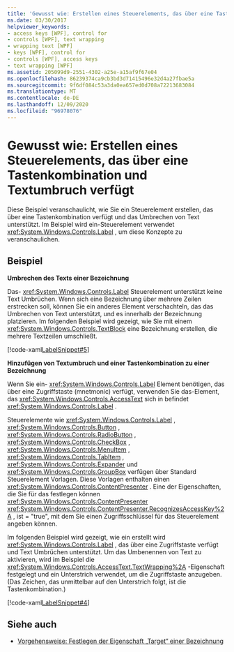 ```yaml
---
title: 'Gewusst wie: Erstellen eines Steuerelements, das über eine Tastenkombination und Textumbruch verfügt'
ms.date: 03/30/2017
helpviewer_keywords:
- access keys [WPF], control for
- controls [WPF], text wrapping
- wrapping text [WPF]
- keys [WPF], control for
- controls [WPF], access keys
- text wrapping [WPF]
ms.assetid: 205099d9-2551-4302-a25e-a15af9f67e04
ms.openlocfilehash: 86239374ca9cb3bd3d71415496e32d4a27fbae5a
ms.sourcegitcommit: 9f6df084c53a3da0ea657ed0d708a72213683084
ms.translationtype: MT
ms.contentlocale: de-DE
ms.lasthandoff: 12/09/2020
ms.locfileid: "96978076"
---
```

# <a name="how-to-create-a-control-that-has-an-access-key-and-text-wrapping"></a>Gewusst wie: Erstellen eines Steuerelements, das über eine Tastenkombination und Textumbruch verfügt

Diese Beispiel veranschaulicht, wie Sie ein Steuerelement erstellen, das über eine Tastenkombination verfügt und das Umbrechen von Text unterstützt. Im Beispiel wird ein-Steuerelement verwendet <xref:System.Windows.Controls.Label> , um diese Konzepte zu veranschaulichen.  
  
## <a name="example"></a>Beispiel  

 **Umbrechen des Texts einer Bezeichnung**  
  
 Das- <xref:System.Windows.Controls.Label> Steuerelement unterstützt keine Text Umbrüchen. Wenn sich eine Bezeichnung über mehrere Zeilen erstrecken soll, können Sie ein anderes Element verschachteln, das das Umbrechen von Text unterstützt, und es innerhalb der Bezeichnung platzieren. Im folgenden Beispiel wird gezeigt, wie Sie mit einem <xref:System.Windows.Controls.TextBlock> eine Bezeichnung erstellen, die mehrere Textzeilen umschließt.  
  
 [!code-xaml[LabelSnippet#5](~/samples/snippets/csharp/VS_Snippets_Wpf/LabelSnippet/CS/Pane1.xaml#5)]  
  
 **Hinzufügen von Textumbruch und einer Tastenkombination zu einer Bezeichnung**  
  
 Wenn Sie ein- <xref:System.Windows.Controls.Label> Element benötigen, das über eine Zugriffstaste (mnetmonic) verfügt, verwenden Sie das-Element, das <xref:System.Windows.Controls.AccessText> sich in befindet <xref:System.Windows.Controls.Label> .  
  
 Steuerelemente wie <xref:System.Windows.Controls.Label> , <xref:System.Windows.Controls.Button> , <xref:System.Windows.Controls.RadioButton> , <xref:System.Windows.Controls.CheckBox> , <xref:System.Windows.Controls.MenuItem> , <xref:System.Windows.Controls.TabItem> , <xref:System.Windows.Controls.Expander> und <xref:System.Windows.Controls.GroupBox> verfügen über Standard Steuerelement Vorlagen. Diese Vorlagen enthalten einen <xref:System.Windows.Controls.ContentPresenter> . Eine der Eigenschaften, die Sie für das festlegen können <xref:System.Windows.Controls.ContentPresenter> <xref:System.Windows.Controls.ContentPresenter.RecognizesAccessKey%2A> , ist = "true", mit dem Sie einen Zugriffsschlüssel für das Steuerelement angeben können.  
  
 Im folgenden Beispiel wird gezeigt, wie ein erstellt wird <xref:System.Windows.Controls.Label> , das über eine Zugriffstaste verfügt und Text Umbrüchen unterstützt. Um das Umbenennen von Text zu aktivieren, wird im Beispiel die <xref:System.Windows.Controls.AccessText.TextWrapping%2A> -Eigenschaft festgelegt und ein Unterstrich verwendet, um die Zugriffstaste anzugeben. (Das Zeichen, das unmittelbar auf den Unterstrich folgt, ist die Tastenkombination.)  
  
 [!code-xaml[LabelSnippet#4](~/samples/snippets/csharp/VS_Snippets_Wpf/LabelSnippet/CS/Pane1.xaml#4)]  
  
## <a name="see-also"></a>Siehe auch

- [Vorgehensweise: Festlegen der Eigenschaft „Target“ einer Bezeichnung](/previous-versions/dotnet/netframework-3.5/ms752101(v=vs.90))
